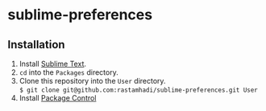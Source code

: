 # sublime-preferences

## Installation

1. Install [Sublime Text](http://www.sublimetext.com/).
2. `cd` into the `Packages` directory.
3. Clone this repository into the `User` directory.<br>
   `$ git clone git@github.com:rastamhadi/sublime-preferences.git User`
4. Install [Package Control](https://sublime.wbond.net/installation)